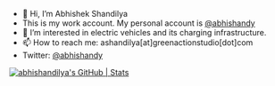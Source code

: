 - 👋 Hi, I’m Abhishek Shandilya
- This is my work account. My personal account is [@abhishandy](https://github.com/abhishandy)
- 👀 I’m interested in electric vehicles and its charging infrastructure.
- 📫 How to reach me: ashandilya[at]greenactionstudio[dot]com
- Twitter: [@abhishandy](https://twitter.com/abhiShandy)

[![abhishandilya's GitHub | Stats](https://stats.quine.sh/abhishandilya/github?theme=dark)](https://quine.sh?utm_source=widgets&utm_campaign=abhishandilya)
